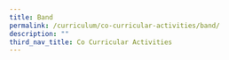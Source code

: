 ```yaml
---
title: Band
permalink: /curriculum/co-curricular-activities/band/
description: ""
third_nav_title: Co Curricular Activities
---
```

